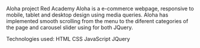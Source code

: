 
Aloha project Red Academy
Aloha is a e-commerce webpage, responsive to mobile, tablet and desktop design using 
media queries.
Aloha has implemented smooth scrolling from the menu to the diferent categories of the page
and carousel slider using for both JQuery.

Technologies used:
HTML
CSS
JavaScript
JQuery

